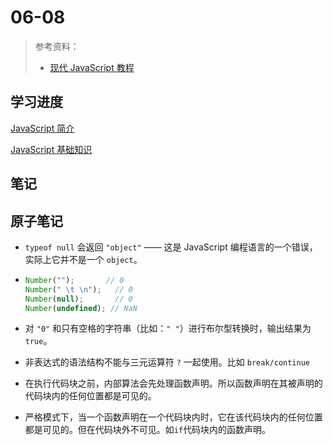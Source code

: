 # 06-08

> 参考资料：
>
> - [现代 JavaScript 教程](https://zh.javascript.info/)

## 学习进度

[JavaScript 简介](https://zh.javascript.info/getting-started)

[JavaScript 基础知识](https://zh.javascript.info/first-steps)

## 笔记

## 原子笔记

- `typeof null` 会返回 `"object"` —— 这是 JavaScript 编程语言的一个错误，实际上它并不是一个 `object`。

- ```javascript
  Number("");       // 0
  Number(" \t \n");   // 0
  Number(null);       // 0
  Number(undefined); // NaN
  ```

- 对 `"0"` 和只有空格的字符串（比如：`" "`）进行布尔型转换时，输出结果为 `true`。

- 非表达式的语法结构不能与三元运算符 `?` 一起使用。比如 `break/continue` 

- 在执行代码块之前，内部算法会先处理函数声明。所以函数声明在其被声明的代码块内的任何位置都是可见的。

- 严格模式下，当一个函数声明在一个代码块内时，它在该代码块内的任何位置都是可见的。但在代码块外不可见。如`if`代码块内的函数声明。